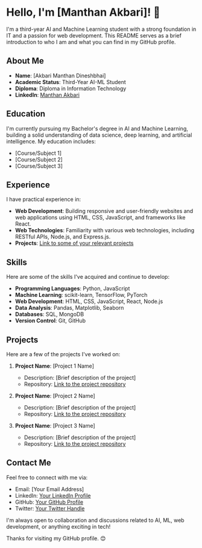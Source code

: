 # Hello, I'm [Manthan Akbari]! 👋

I'm a third-year AI and Machine Learning student with a strong foundation in IT and a passion for web development. This README serves as a brief introduction to who I am and what you can find in my GitHub profile.

## About Me

- **Name**: [Akbari Manthan Dineshbhai]
- **Academic Status**: Third-Year AI-ML Student
- **Diploma**: Diploma in Information Technology
- **LinkedIn**: [Manthan Akbari](www.linkedin.com/in/manthan-akbari-825995236)
<!-- - **Portfolio**: [Your Portfolio Website](https://www.your-portfolio-website.com/)-->

## Education

I'm currently pursuing my Bachelor's degree in AI and Machine Learning, building a solid understanding of data science, deep learning, and artificial intelligence. My education includes:

- [Course/Subject 1]
- [Course/Subject 2]
- [Course/Subject 3]

## Experience

I have practical experience in:

- **Web Development**: Building responsive and user-friendly websites and web applications using HTML, CSS, JavaScript, and frameworks like React.
- **Web Technologies**: Familiarity with various web technologies, including RESTful APIs, Node.js, and Express.js.
- **Projects**: [Link to some of your relevant projects](https://github.com/yourusername/your-project)

## Skills

Here are some of the skills I've acquired and continue to develop:

- **Programming Languages**: Python, JavaScript
- **Machine Learning**: scikit-learn, TensorFlow, PyTorch
- **Web Development**: HTML, CSS, JavaScript, React, Node.js
- **Data Analysis**: Pandas, Matplotlib, Seaborn
- **Databases**: SQL, MongoDB
- **Version Control**: Git, GitHub

## Projects

Here are a few of the projects I've worked on:

1. **Project Name**: [Project 1 Name]
   - Description: [Brief description of the project]
   - Repository: [Link to the project repository](https://github.com/yourusername/project1)

2. **Project Name**: [Project 2 Name]
   - Description: [Brief description of the project]
   - Repository: [Link to the project repository](https://github.com/yourusername/project2)

3. **Project Name**: [Project 3 Name]
   - Description: [Brief description of the project]
   - Repository: [Link to the project repository](https://github.com/yourusername/project3)

## Contact Me

Feel free to connect with me via:

- Email: [Your Email Address]
- LinkedIn: [Your LinkedIn Profile](https://www.linkedin.com/in/your-profile/)
- GitHub: [Your GitHub Profile](https://github.com/yourusername)
- Twitter: [Your Twitter Handle](https://twitter.com/your-handle)

I'm always open to collaboration and discussions related to AI, ML, web development, or anything exciting in tech!

Thanks for visiting my GitHub profile. 😊
